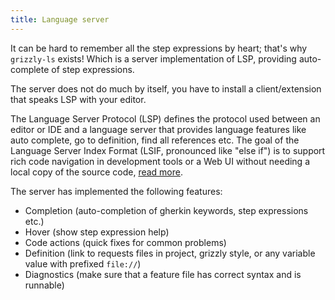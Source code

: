 ```yaml
---
title: Language server
---
```

It can be hard to remember all the step expressions by heart; that's why `grizzly-ls` exists! Which is a server implementation of LSP, providing auto-complete of step expressions.

The server does not do much by itself, you have to install a client/extension that speaks LSP with your editor.

The Language Server Protocol (LSP) defines the protocol used between an editor or IDE and a language server that provides language 
features like auto complete, go to definition, find all references etc. The goal of the Language Server Index Format
(LSIF, pronounced like "else if") is to support rich code navigation in development tools or a Web UI without needing a local copy of
the source code, [read more](https://microsoft.github.io/language-server-protocol/).

The server has implemented the following features:

- Completion (auto-completion of gherkin keywords, step expressions etc.)
- Hover (show step expression help)
- Code actions (quick fixes for common problems)
- Definition (link to requests files in project, grizzly style, or any variable value with prefixed `file://`)
- Diagnostics (make sure that a feature file has correct syntax and is runnable)
